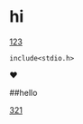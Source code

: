 # hi
[123](https://github.com/)

```
include<stdio.h>
```

❤

##hello

[321](https://github.com/Mael-zys)
